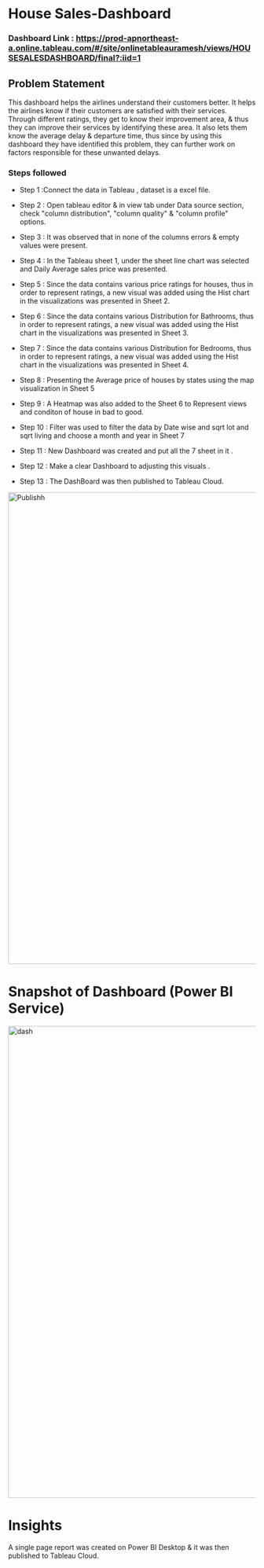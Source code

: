 # House Sales-Dashboard

### Dashboard Link : https://prod-apnortheast-a.online.tableau.com/#/site/onlinetableauramesh/views/HOUSESALESDASHBOARD/final?:iid=1

## Problem Statement

This dashboard helps the airlines understand their customers better. It helps the airlines know if their customers are satisfied with their services. Through different ratings, they get to know their improvement area, & thus they can improve their services by identifying these area. It also lets them know the average delay & departure time, thus since by using this dashboard they have identified this problem, they can further work on factors responsible for these unwanted delays.




### Steps followed 

- Step 1 :Connect the data in Tableau , dataset is a excel file.

- Step 2 : Open tableau editor & in view tab under Data source section, check "column distribution", "column quality" & "column profile" options.


- Step 3 : It was observed that in none of the columns errors & empty values were present.

- Step 4 : In the Tableau sheet 1, under the sheet line chart  was selected and Daily Average sales price was presented.

- Step 5 : Since the data contains various price ratings for houses, thus in order to represent ratings, a new visual was added using the Hist chart in the visualizations was presented in Sheet 2. 

- Step 6 : Since the data contains various Distribution for Bathrooms, thus in order to represent ratings, a new visual was added using the Hist chart in the visualizations was presented in Sheet 3. 

- Step 7 : Since the data contains various Distribution for Bedrooms, thus in order to represent ratings, a new visual was added using the Hist chart in the visualizations was presented in Sheet 4. 


- Step 8 : Presenting the Average price of houses by states using the map visualization in Sheet 5
           
          
- Step 9 : A Heatmap was also added to the Sheet 6 to Represent views and conditon of house in bad to good.
 
- Step 10 : Filter was used to filter the data by Date wise and sqrt lot and sqrt living and choose a month and year in Sheet 7

 

- Step 11 : New Dashboard was created and put all the 7 sheet in it .


- Step 12 : Make a clear Dashboard to adjusting this visuals .


 - Step 13 : The DashBoard was then published to Tableau Cloud.
<img width="960" alt="Publishh" src="https://github.com/rameshkrishnan03/Tableauproject/assets/70803627/53359cbd-4bed-483e-ad39-5df001efdf44">

# Snapshot of Dashboard (Power BI Service)

<img width="960" alt="dash" src="https://github.com/rameshkrishnan03/Tableauproject/assets/70803627/cdd34b0d-c94d-441f-a7aa-685c8218bf32">

 
 
# Insights

A single page report was created on Power BI Desktop & it was then published to Tableau Cloud.

 
